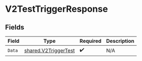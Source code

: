 # V2TestTriggerResponse


## Fields

| Field                                                               | Type                                                                | Required                                                            | Description                                                         |
| ------------------------------------------------------------------- | ------------------------------------------------------------------- | ------------------------------------------------------------------- | ------------------------------------------------------------------- |
| `Data`                                                              | [shared.V2TriggerTest](../../../pkg/models/shared/v2triggertest.md) | :heavy_check_mark:                                                  | N/A                                                                 |